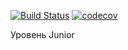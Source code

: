 [![Build Status](https://travis-ci.org/KirillBelyaev74/job4j_design.svg?branch=master)](https://travis-ci.org/KirillBelyaev74/job4j_design)
[![codecov](https://codecov.io/gh/KirillBelyaev74/job4j_design/branch/master/graph/badge.svg?token=ZN74OUSLOW)](undefined)

Уровень Junior